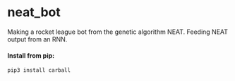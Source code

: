 # neat_bot
Making a rocket league bot from the genetic algorithm NEAT. Feeding NEAT output from an RNN. 
#### Install from pip:

`pip3 install carball`
